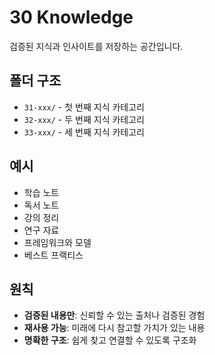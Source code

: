 # 30 Knowledge

검증된 지식과 인사이트를 저장하는 공간입니다.

## 폴더 구조

- `31-xxx/` - 첫 번째 지식 카테고리
- `32-xxx/` - 두 번째 지식 카테고리
- `33-xxx/` - 세 번째 지식 카테고리

## 예시

- 학습 노트
- 독서 노트
- 강의 정리
- 연구 자료
- 프레임워크와 모델
- 베스트 프랙티스

## 원칙

- **검증된 내용만**: 신뢰할 수 있는 출처나 검증된 경험
- **재사용 가능**: 미래에 다시 참고할 가치가 있는 내용
- **명확한 구조**: 쉽게 찾고 연결할 수 있도록 구조화
